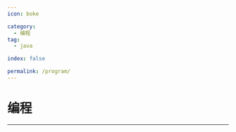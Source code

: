 ```yaml
---
icon: boke

category:
  - 编程
tag:
  - java

index: false

permalink: /program/
---
```


# 编程

<Catalog base='/program/' />

---

